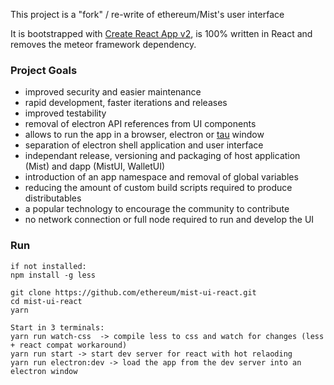 This project is a "fork" / re-write of ethereum/Mist's user interface

It is bootstrapped with [Create React App v2](https://github.com/facebookincubator/create-react-app), is 100% written in React and removes the meteor framework dependency.

### Project Goals
- improved security and easier maintenance
- rapid development, faster iterations and releases
- improved testability
- removal of electron API references from UI components
- allows to run the app in a browser, electron or [tau](https://github.com/PhilippLgh/tau) window 
- separation of electron shell application and user interface
- independant release, versioning and packaging of host application (Mist) and dapp (MistUI, WalletUI)
- introduction of an app namespace and removal of global variables
- reducing the amount of custom build scripts required to produce distributables
- a popular technology to encourage the community to contribute
- no network connection or full node required to run and develop the UI

### Run
```
if not installed:
npm install -g less

git clone https://github.com/ethereum/mist-ui-react.git
cd mist-ui-react
yarn

Start in 3 terminals:
yarn run watch-css  -> compile less to css and watch for changes (less + react compat workaround)
yarn run start -> start dev server for react with hot relaoding
yarn run electron:dev -> load the app from the dev server into an electron window
```
